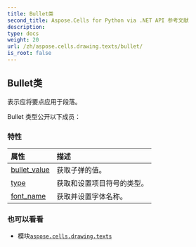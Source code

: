 ```yaml
---
title: Bullet类
second_title: Aspose.Cells for Python via .NET API 参考文献
description:
type: docs
weight: 20
url: /zh/aspose.cells.drawing.texts/bullet/
is_root: false
---
```

## Bullet类
表示应将要点应用于段落。



Bullet 类型公开以下成员：

### 特性
|属性|描述|
| :- | :- |
| [bullet_value](/cells/python-net/zh/aspose.cells.drawing.texts/bullet/bullet_value) |获取子弹的值。|
| [type](/cells/python-net/zh/aspose.cells.drawing.texts/bullet/type) |获取和设置项目符号的类型。|
| [font_name](/cells/python-net/zh/aspose.cells.drawing.texts/bullet/font_name) |获取并设置字体名称。|



### 也可以看看
* 模块[`aspose.cells.drawing.texts`](..)
